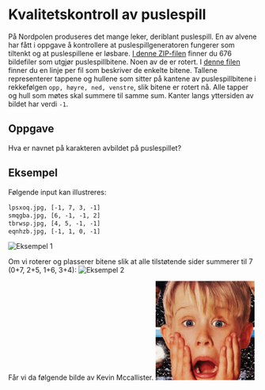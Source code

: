 # Kvalitetskontroll av puslespill

På Nordpolen produseres det mange leker, deriblant puslespill. En av alvene har fått i oppgave å kontrollere at puslespillgeneratoren fungerer som tiltenkt og at puslespillene er løsbare. [I denne ZIP-filen](puzzle_pieces.zip) finner du 676 bildefiler som utgjør puslespillbitene. Noen av de er rotert. I [denne filen](src/puzzle.txt) finner du en linje per fil som beskriver de enkelte bitene. Tallene representerer tappene og hullene som sitter på kantene av puslespillbitene i rekkefølgen `opp, høyre, ned, venstre`, slik bitene er rotert nå. Alle tapper og hull som møtes skal summere til samme sum. Kanter langs yttersiden av bildet har verdi `-1`.

## Oppgave

Hva er navnet på karakteren avbildet på puslespillet?

## Eksempel
Følgende input kan illustreres:

```
lpsxoq.jpg, [-1, 7, 3, -1]
smqgba.jpg, [6, -1, -1, 2]
tbrwsp.jpg, [4, 5, -1, -1]
eqnhzb.jpg, [-1, 1, 0, -1]
```

![Eksempel 1](explanation1.png)

Om vi roterer og plasserer bitene slik at alle tilstøtende sider summerer til 7 (0+7, 2+5, 1+6, 3+4): 
![Eksempel 2](explanation2.png)

Får vi da følgende bilde av Kevin Mccallister.
![Eksempel 3](example_kevin.jpg)
